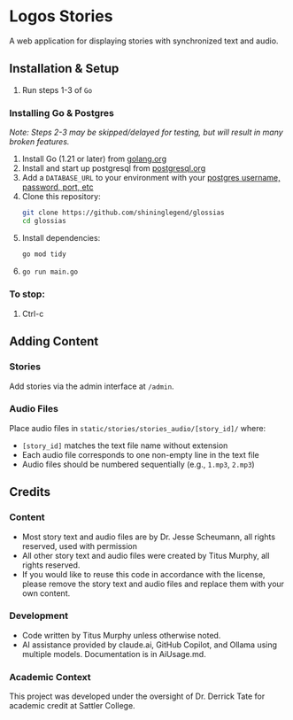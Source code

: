 # Logos Stories

A web application for displaying stories with synchronized text and audio.

## Installation & Setup
1. Run steps 1-3 of `Go`

### Installing Go & Postgres
*Note: Steps 2-3 may be skipped/delayed for testing, but will result in many broken features.*
1. Install Go (1.21 or later) from [golang.org](https://golang.org)
2. Install and start up postgresql from [postgresql.org](https://www.postgresql.org/download/)
3. Add a `DATABASE_URL` to your environment with your [postgres username, password, port, etc](https://www.prisma.io/docs/orm/overview/databases/postgresql#connection-url)
4. Clone this repository:
   ```bash
   git clone https://github.com/shininglegend/glossias
   cd glossias
   ```
5. Install dependencies:
   ```bash
   go mod tidy
   ```
6. ```bash
   go run main.go
   ```

### To stop:
1. Ctrl-c


## Adding Content

### Stories
Add stories via the admin interface at `/admin`.

### Audio Files
Place audio files in `static/stories/stories_audio/[story_id]/` where:
- `[story_id]` matches the text file name without extension
- Each audio file corresponds to one non-empty line in the text file
- Audio files should be numbered sequentially (e.g., `1.mp3`, `2.mp3`)

## Credits

### Content
- Most story text and audio files are by Dr. Jesse Scheumann, all rights reserved, used with permission
- All other story text and audio files were created by Titus Murphy, all rights reserved.
- If you would like to reuse this code in accordance with the license, please remove the story text and audio files and replace them with your own content.


### Development
- Code written by Titus Murphy unless otherwise noted.
- AI assistance provided by claude.ai, GitHub Copilot, and Ollama using multiple models. Documentation is in AiUsage.md.

### Academic Context
This project was developed under the oversight of Dr. Derrick Tate for academic credit at Sattler College.

